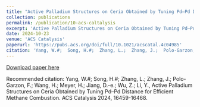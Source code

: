 ```yaml
---
title: "Active Palladium Structures on Ceria Obtained by Tuning Pd–Pd Distance for Efficient Methane Combustion"
collection: publications
permalink: /publication/10-acs-caltalysis
excerpt: 'Active Palladium Structures on Ceria Obtained by Tuning Pd–Pd Distance for Efficient Methane Combustion'
date: 2024-10-23
venue: 'ACS Catalysis'
paperurl: 'https://pubs.acs.org/doi/full/10.1021/acscatal.4c04985'
citation: 'Yang, W.#;  Song, H.#;  Zhang, L.;  Zhang, J.;  Polo-Garzon, F.;  Wang, H.;  Meyer, H.;  Jiang, D.-e.;  Wu, Z.; Li, Y., Active Palladium Structures on Ceria Obtained by Tuning Pd–Pd Distance for Efficient Methane Combustion. ACS Catalysis 2024, 16459-16468.'
---
```



[Download paper here](/files/co1-acsc.pdf)

Recommended citation: Yang, W.#;  Song, H.#;  Zhang, L.;  Zhang, J.;  Polo-Garzon, F.;  Wang, H.;  Meyer, H.;  Jiang, D.-e.;  Wu, Z.; Li, Y., Active Palladium Structures on Ceria Obtained by Tuning Pd–Pd Distance for Efficient Methane Combustion. ACS Catalysis 2024, 16459-16468.
